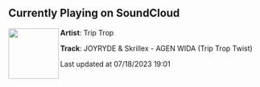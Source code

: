 ## Currently Playing on SoundCloud

[<img align="left" width="100" src="https://i1.sndcdn.com/artworks-AGJpKEjH9jzMmtYy-MDLRPA-t500x500.jpg">](https://soundcloud.com/triptropmusic/joyryde-skrillex-agen-wida-trip-trop-twist-1)

**Artist**: Trip Trop 

**Track**: JOYRYDE & Skrillex - AGEN WIDA (Trip Trop Twist)

Last updated at 07/18/2023 19:01
